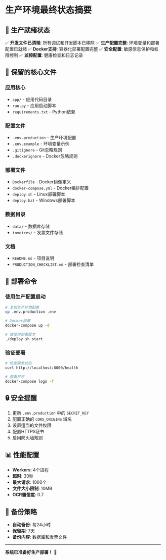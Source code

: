# 生产环境最终状态摘要

## 🎯 生产就绪状态
✅ **开发文件已清理**: 所有调试和开发脚本已移除
✅ **生产配置完整**: 环境变量和部署配置已就绪
✅ **Docker支持**: 容器化部署配置完整
✅ **安全配置**: 敏感信息保护和权限控制
✅ **监控配置**: 健康检查和日志记录

## 📁 保留的核心文件

### 应用核心
- `app/` - 应用代码目录
- `run.py` - 应用启动脚本
- `requirements.txt` - Python依赖

### 配置文件
- `.env.production` - 生产环境配置
- `.env.example` - 环境变量示例
- `.gitignore` - Git忽略规则
- `.dockerignore` - Docker忽略规则

### 部署文件
- `Dockerfile` - Docker镜像定义
- `docker-compose.yml` - Docker编排配置
- `deploy.sh` - Linux部署脚本
- `deploy.bat` - Windows部署脚本

### 数据目录
- `data/` - 数据库存储
- `invoices/` - 发票文件存储

### 文档
- `README.md` - 项目说明
- `PRODUCTION_CHECKLIST.md` - 部署检查清单

## 🚀 部署命令

### 使用生产配置启动
```bash
# 复制生产环境配置
cp .env.production .env

# Docker部署
docker-compose up -d

# 或使用部署脚本
./deploy.sh start
```

### 验证部署
```bash
# 检查服务状态
curl http://localhost:8000/health

# 查看日志
docker-compose logs -f
```

## 🔒 安全提醒
1. 更新 `.env.production` 中的 `SECRET_KEY`
2. 配置正确的 `CORS_ORIGINS` 域名
3. 设置适当的文件权限
4. 配置HTTPS证书
5. 启用防火墙规则

## 📊 性能配置
- **Workers**: 4个进程
- **超时**: 30秒
- **最大请求**: 1000个
- **文件大小限制**: 10MB
- **OCR置信度**: 0.7

## 💾 备份策略
- **自动备份**: 每24小时
- **保留期**: 7天
- **备份内容**: 数据库和发票文件

---
**系统已准备好生产部署！** 🎉
